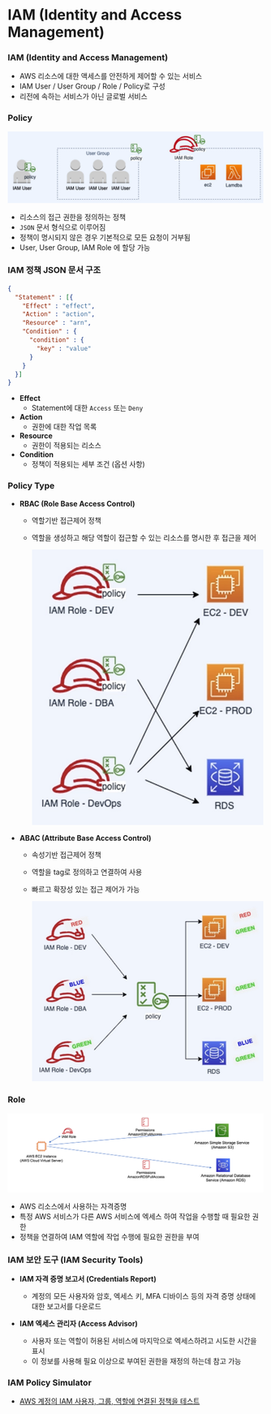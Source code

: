 # IAM (Identity and Access Management)

### IAM (Identity and Access Management)

- AWS 리소스에 대한 액세스를 안전하게 제어할 수 있는 서비스
- IAM User / User Group / Role / Policy로 구성
- 리전에 속하는 서비스가 아닌 글로벌 서비스

### Policy

![img](https://github.com/pokabook/TIL/blob/main/AWS/%EB%B3%B4%EC%95%88%20%EC%84%9C%EB%B9%84%EC%8A%A4/image/Policy.png?raw=true)

- 리소스의 접근 권한을 정의하는 정책
- `JSON` 문서 형식으로 이루어짐
- 정책이 명시되지 않은 경우 기본적으로 모든 요청이 거부됨
- User, User Group, IAM Role 에 할당 가능

### IAM 정책 JSON 문서 구조


```json
{
  "Statement" : [{
    "Effect" : "effect",
    "Action" : "action",
    "Resource" : "arn",
    "Condition" : {
      "condition" : {
        "key" : "value"
      }
    }
  }]
}
```

- **Effect**
    - Statement에 대한 `Access` 또는 `Deny`
- **Action**
    - 권한에 대한 작업 목록
- **Resource**
    - 권한이 적용되는 리소스
- **Condition**
    - 정책이 적용되는 세부 조건 (옵션 사항)

### Policy Type

- **RBAC (Role Base Access Control)**
 
  - 역할기반 접근제어 정책
  - 역할을 생성하고 해당 역할이 접근할 수 있는 리소스를 명시한 후 접근을 제어

    ![img](https://github.com/pokabook/TIL/blob/main/AWS/%EB%B3%B4%EC%95%88%20%EC%84%9C%EB%B9%84%EC%8A%A4/image/RBAC.png?raw=true) 

- **ABAC (Attribute Base Access Control)**
  - 속성기반 접근제어 정책
  - 역할을 tag로 정의하고 연결하여 사용
  - 빠르고 확장성 있는 접근 제어가 가능

    ![img](https://github.com/pokabook/TIL/blob/main/AWS/%EB%B3%B4%EC%95%88%20%EC%84%9C%EB%B9%84%EC%8A%A4/image/ABAC.png?raw=true)

### Role

![img](https://github.com/pokabook/TIL/blob/main/AWS/%EB%B3%B4%EC%95%88%20%EC%84%9C%EB%B9%84%EC%8A%A4/image/Role.png?raw=true)

- AWS 리소스에서 사용하는 자격증명
- 특정 AWS 서비스가 다른 AWS 서비스에 엑세스 하여 작업을 수행할 때 필요한 권한
- 정책을 연결하여 IAM 역할에 작업 수행에 필요한 권한을 부여

### IAM 보안 도구 (IAM Security Tools)

- **IAM 자격 증명 보고서 (Credentials Report)**
  
  - 계정의 모든 사용자와 암호, 엑세스 키, MFA 디바이스 등의 자격 증명 상태에 대한 보고서를 다운로드

- **IAM 엑세스 관리자 (Access Advisor)**

  - 사용자 또는 역할이 허용된 서비스에 마지막으로 엑세스하려고 시도한 시간을 표시
  - 이 정보를 사용해 필요 이상으로 부여된 권한을 재정의 하는데 참고 가능

### IAM Policy Simulator

- [AWS 계정의 IAM 사용자, 그룹, 역할에 연결된 정책을 테스트](https://policysim.aws.amazon.com)
